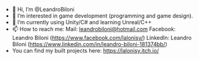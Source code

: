 - 👋 Hi, I’m @LeandroBiloni
- 👀 I’m interested in game development (programming and game design).
- 🌱 I’m currently using Unity/C# and learning Unreal/C++
- 📫 How to reach me: 
                      Mail: leandrobiloni@hotmail.com
                      Facebook: Leandro Biloni (https://www.facebook.com/lalonisy/)
                      LinkedIn: Leandro Biloni (https://www.linkedin.com/in/leandro-biloni-181374bb/)
- You can find my built projects here: https://lalonisy.itch.io/

<!---
LeandroBiloni/LeandroBiloni is a ✨ special ✨ repository because its `README.md` (this file) appears on your GitHub profile.
You can click the Preview link to take a look at your changes.
--->
